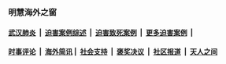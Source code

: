 
### 明慧海外之窗

####  [武汉肺炎](indexes/365.md?t=06291700) &nbsp;|&nbsp;  [迫害案例综述](indexes/328.md?t=06291700) &nbsp;|&nbsp; [迫害致死案例](indexes/277.md?t=06291700)  &nbsp;|&nbsp; [更多迫害案例](indexes/81.md?t=06291700)  &nbsp;|&nbsp; 
####  [时事评论](indexes/19.md?t=06291700) &nbsp;|&nbsp; [海外简讯](indexes/245.md?t=06291700)&nbsp;|&nbsp;  [社会支持](indexes/140.md?t=06291700) &nbsp;|&nbsp; [褒奖决议](indexes/282.md?t=06291700) &nbsp;|&nbsp; [社区报道](indexes/91.md?t=06291700)  &nbsp;|&nbsp; [天人之间](indexes/78.md?t=06291700) 

